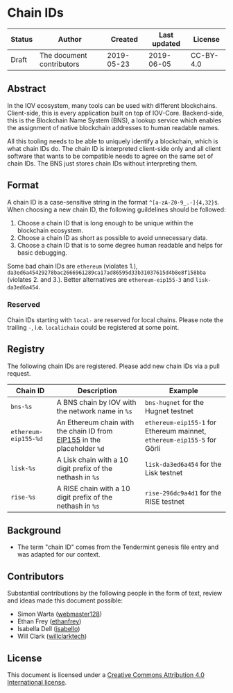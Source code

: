 # Chain IDs

| Status | Author                    | Created    | Last updated | License   |
| ------ | ------------------------- | ---------- | ------------ | --------- |
| Draft  | The document contributors | 2019-05-23 | 2019-06-05   | CC-BY-4.0 |

## Abstract

In the IOV ecosystem, many tools can be used with different blockchains.
Client-side, this is every application built on top of IOV-Core. Backend-side,
this is the Blockchain Name System (BNS), a lookup service which enables the
assignment of native blockchain addresses to human readable names.

All this tooling needs to be able to uniquely identify a blockchain, which is
what chain IDs do. The chain ID is interpreted client-side only and all client
software that wants to be compatible needs to agree on the same set of chain
IDs. The BNS just stores chain IDs without interpreting them.

## Format

A chain ID is a case-sensitive string in the format `^[a-zA-Z0-9_.-]{4,32}$`.
When choosing a new chain ID, the following guildelines should be followed:

1. Choose a chain ID that is long enough to be unique within the blockchain
   ecosystem.
2. Choose a chain ID as short as possible to avoid unnecessary data.
3. Choose a chain ID that is to some degree human readable and helps for basic
   debugging.

Some bad chain IDs are `ethereum` (violates 1.),
`da3ed6a45429278bac2666961289ca17ad86595d33b31037615d4b8e8f158bba` (violates 2.
and 3.). Better alternatives are `ethereum-eip155-3` and `lisk-da3ed6a454`.

### Reserved

Chain IDs starting with `local-` are reserved for local chains. Please note the
trailing `-`, i.e. `localichain` could be registered at some point.

## Registry

The following chain IDs are registered. Please add new chain IDs via a pull
request.

| Chain ID             | Description                                                                                                                             | Example                                                                 |
| -------------------- | --------------------------------------------------------------------------------------------------------------------------------------- | ----------------------------------------------------------------------- |
| `bns-%s`             | A BNS chain by IOV with the network name in `%s`                                                                                        | `bns-hugnet` for the Hugnet testnet                                     |
| `ethereum-eip155-%d` | An Ethereum chain with the chain ID from [EIP155](https://github.com/ethereum/EIPs/blob/master/EIPS/eip-155.md) in the placeholder `%d` | `ethereum-eip155-1` for Ethereum mainnet, `ethereum-eip155-5` for Görli |
| `lisk-%s`            | A Lisk chain with a 10 digit prefix of the nethash in `%s`                                                                              | `lisk-da3ed6a454` for the Lisk testnet                                  |
| `rise-%s`            | A RISE chain with a 10 digit prefix of the nethash in `%s`                                                                              | `rise-296dc9a4d1` for the RISE testnet                                  |

## Background

- The term "chain ID" comes from the Tendermint genesis file entry and was
  adapted for our context.

## Contributors

Substantial contributions by the following people in the form of text, review
and ideas made this document possible:

- Simon Warta ([webmaster128](https://github.com/webmaster128))
- Ethan Frey ([ethanfrey](https://github.com/ethanfrey))
- Isabella Dell ([isabello](https://github.com/isabello))
- Will Clark ([willclarktech](https://github.com/willclarktech))

## License

This document is licensed under a
[Creative Commons Attribution 4.0 International license](https://creativecommons.org/licenses/by/4.0/).
